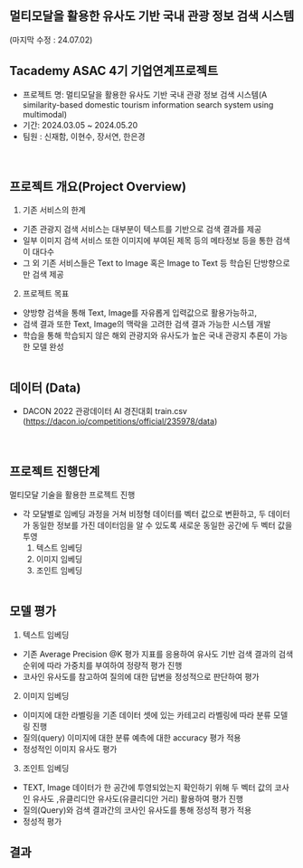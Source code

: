 ## 멀티모달을 활용한 유사도 기반 국내 관광 정보 검색 시스템
(마지막 수정 : 24.07.02)

## Tacademy ASAC 4기 기업연계프로젝트
* 프로젝트 명: 멀티모달을 활용한 유사도 기반 국내 관광 정보 검색 시스템(A similarity-based domestic tourism information search system using multimodal)
* 기간: 2024.03.05 ~ 2024.05.20
* 팀원 : 신재함, 이현수, 장서연, 한은경       
<br></br>

## 프로젝트 개요(Project Overview)
1. 기존 서비스의 한계
  * 기존 관광지 검색 서비스는 대부분이 텍스트를 기반으로 검색 결과를 제공
  * 일부 이미지 검색 서비스 또한 이미지에 부여된 제목 등의 메타정보 등을 통한 검색이 대다수
  * 그 외 기존 서비스들은 Text to Image 혹은 Image to Text 등 학습된 단방향으로만 검색 제공
2. 프로젝트 목표
  * 양방향 검색을 통해 Text, Image를 자유롭게 입력값으로 활용가능하고,
  * 검색 결과 또한 Text, Image의 맥락을 고려한 검색 결과 가능한 시스템 개발
  * 학습을 통해 학습되지 않은 해외 관광지와 유사도가 높은 국내 관광지 추론이 가능한 모델 완성
<br></br>

## 데이터 (Data)
* DACON 2022 관광데이터 AI 경진대회 train.csv (https://dacon.io/competitions/official/235978/data)   
<br></br>

## 프로젝트 진행단계
멀티모달 기술을 활용한 프로젝트 진행
* 각 모달별로 임베딩 과정을 거쳐 비정형 데이터를 벡터 값으로 변환하고, 두 데이터가 동일한 정보를 가진 데이터임을 알 수 있도록 새로운 동일한 공간에 두 벡터 값을 투영
  1. 텍스트 임베딩
  2. 이미지 임베딩
  3. 조인트 임베딩
<br></br>

## 모델 평가
1. 텍스트 임베딩
  * 기존 Average Precision @K 평가 지표를 응용하여 유사도 기반 검색 결과의 검색 순위에 따라 가중치를 부여하여 정량적 평가 진행
  * 코사인 유사도를 참고하여 질의에 대한 답변을 정성적으로 판단하여 평가
2. 이미지 임베딩
  * 이미지에 대한 라벨링을 기존 데이터 셋에 있는 카테고리 라벨링에 따라 분류 모델링 진행
  * 질의(query) 이미지에 대한 분류 예측에 대한 accuracy 평가 적용
  * 정성적인 이미지 유사도 평가
3. 조인트 임베딩
  * TEXT, Image 데이터가 한 공간에 투영되었는지 확인하기 위해 두 벡터 값의 코사인 유사도 ,유클리디안 유사도(유클리디안 거리) 활용하여 평가 진행
  * 질의(Query)와 검색 결과간의 코사인 유사도를 통해 정성적 평가 적용
  * 정성적 평가

## 결과
